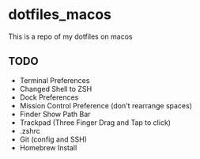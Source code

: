 # dotfiles_macos

This is a repo of my dotfiles on macos

## TODO
- Terminal Preferences
- Changed Shell to ZSH
- Dock Preferences
- Mission Control Preference (don't rearrange spaces)
- Finder Show Path Bar
- Trackpad (Three Finger Drag and Tap to click)
- .zshrc
- Git (config and SSH)
- Homebrew Install